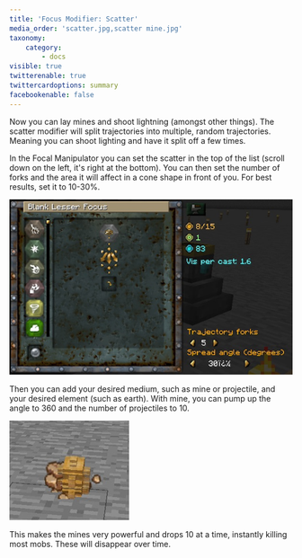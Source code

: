 ```yaml
---
title: 'Focus Modifier: Scatter'
media_order: 'scatter.jpg,scatter mine.jpg'
taxonomy:
    category:
        - docs
visible: true
twitterenable: true
twittercardoptions: summary
facebookenable: false
---
```


Now you can lay mines and shoot lightning (amongst other things). The scatter modifier will split trajectories into multiple, random trajectories. Meaning you can shoot lighting and have it split off a few times.

In the Focal Manipulator you can set the scatter in the top of the list (scroll down on the left, it's right at the bottom). You can then set the number of forks and the area it will affect in a cone shape in front of you. For best results, set it to 10-30%.

![](scatter.jpg)

Then you can add your desired medium, such as mine or projectile, and your desired element (such as earth). With mine, you can pump up the angle to 360 and the number of projectiles to 10. 

![](scatter%20mine.jpg)

This makes the mines very powerful and drops 10 at a time, instantly killing most mobs. These will disappear over time.